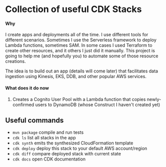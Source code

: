 # Collection of useful CDK Stacks

#### Why
I create apps and deployments all of the time. I use different tools for different scenarios. Sometimes I use the Serverless framework
to deploy Lambda functions, sometimes SAM. In some cases I used Terraform to create other resources, and it others I just did it manually. 
This project is going to help me (and hopefully you) to automate some of those resource creations.


The idea is to build out an app (details will come later) that facilitates data ingestion using Kinesis, EKS, DDB, and other 
popular AWS services.

#### What does it do now
1. Creates a Cognito User Pool with a Lambda function that copies newly-confirmed users to DynamoDB (whose Construct I haven't created yet)

## Useful commands

 * `mvn package`     compile and run tests
 * `cdk ls`          list all stacks in the app
 * `cdk synth`       emits the synthesized CloudFormation template
 * `cdk deploy`      deploy this stack to your default AWS account/region
 * `cdk diff`        compare deployed stack with current state
 * `cdk docs`        open CDK documentation

